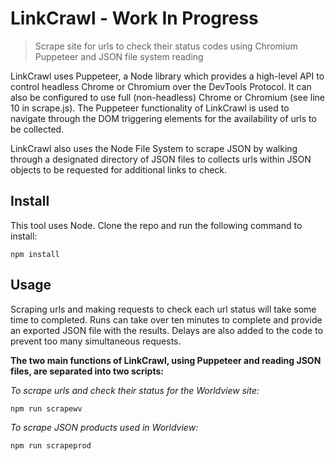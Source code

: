 
# LinkCrawl - Work In Progress

> Scrape site for urls to check their status codes using Chromium Puppeteer and JSON file system reading

LinkCrawl uses Puppeteer, a Node library which provides a high-level API to control headless Chrome or Chromium over the DevTools Protocol. It can also be configured to use full (non-headless) Chrome or Chromium (see line 10 in scrape.js). The Puppeteer functionality of LinkCrawl is used to navigate through the DOM triggering elements for the availability of urls to be collected.

LinkCrawl also uses the Node File System to scrape JSON by walking through a designated directory of JSON files to collects urls within JSON objects to be requested for additional links to check.

## Install

This tool uses Node. Clone the repo and run the following command to install:
```
npm install
```

## Usage

Scraping urls and making requests to check each url status will take some time to completed. Runs can take over ten minutes to complete and provide an exported JSON file with the results. Delays are also added to the code to prevent too many simultaneous requests.  

**The two main functions of LinkCrawl, using Puppeteer and reading JSON files, are separated into two scripts:**

*To scrape urls and check their status for the Worldview site:*
```
npm run scrapewv
```

*To scrape JSON products used in Worldview:*
```
npm run scrapeprod
```
